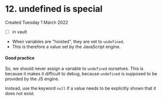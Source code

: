 # 12. undefined is special
Created Tuesday 1 March 2022
- [ ] in vault

- When variables are "hoisted", they are set to `undefined`. 
- This is therefore a value set by the JavaScript engine.

#### Good practice
So, we should never assign a variable to `undefined` ourselves. This is because it makes it difficult to debug, because `undefined` is supposed to be provided by the JS engine.

Instead, use the keyword `null` if a value needs to be explicitly shown that it does not exist.
